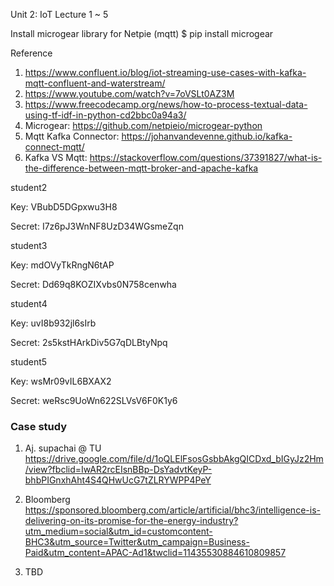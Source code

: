 Unit 2: IoT
Lecture 1 ~ 5

Install microgear library for Netpie (mqtt)
$ pip install microgear

Reference
1. https://www.confluent.io/blog/iot-streaming-use-cases-with-kafka-mqtt-confluent-and-waterstream/
2. https://www.youtube.com/watch?v=7oVSLt0AZ3M
3. https://www.freecodecamp.org/news/how-to-process-textual-data-using-tf-idf-in-python-cd2bbc0a94a3/
4. Microgear: https://github.com/netpieio/microgear-python
5. Mqtt Kafka Connector: https://johanvandevenne.github.io/kafka-connect-mqtt/
6. Kafka VS Mqtt: https://stackoverflow.com/questions/37391827/what-is-the-difference-between-mqtt-broker-and-apache-kafka

student2

Key: VBubD5DGpxwu3H8

Secret: I7z6pJ3WnNF8UzD34WGsmeZqn


student3

Key: mdOVyTkRngN6tAP

Secret: Dd69q8KOZIXvbs0N758cenwha

student4

Key: uvI8b932jl6sIrb

Secret: 2s5kstHArkDiv5G7qDLBtyNpq


student5

Key: wsMr09vIL6BXAX2

Secret: weRsc9UoWn622SLVsV6F0K1y6

### Case study

1) Aj. supachai @ TU
https://drive.google.com/file/d/1oQLElFsosGsbbAkgQICDxd_bIGyJz2Hm/view?fbclid=IwAR2rcEIsnBBp-DsYadvtKeyP-bhbPIGnxhAht4S4QHwUcG7tZLRYWPP4PeY

2) Bloomberg
https://sponsored.bloomberg.com/article/artificial/bhc3/intelligence-is-delivering-on-its-promise-for-the-energy-industry?utm_medium=social&utm_id=customcontent-BHC3&utm_source=Twitter&utm_campaign=Business-Paid&utm_content=APAC-Ad1&twclid=11435530884610809857

3) TBD

